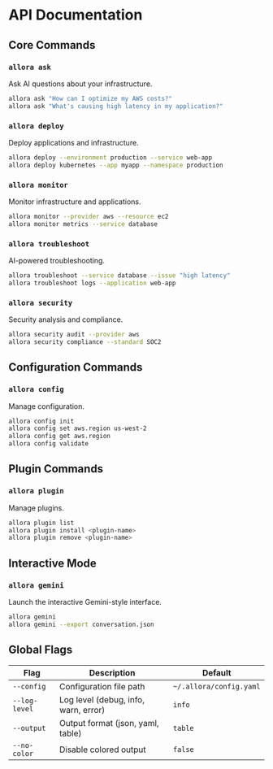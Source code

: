 # API Documentation

## Core Commands

### `allora ask`
Ask AI questions about your infrastructure.

```bash
allora ask "How can I optimize my AWS costs?"
allora ask "What's causing high latency in my application?"
```

### `allora deploy`
Deploy applications and infrastructure.

```bash
allora deploy --environment production --service web-app
allora deploy kubernetes --app myapp --namespace production
```

### `allora monitor`
Monitor infrastructure and applications.

```bash
allora monitor --provider aws --resource ec2
allora monitor metrics --service database
```

### `allora troubleshoot`
AI-powered troubleshooting.

```bash
allora troubleshoot --service database --issue "high latency"
allora troubleshoot logs --application web-app
```

### `allora security`
Security analysis and compliance.

```bash
allora security audit --provider aws
allora security compliance --standard SOC2
```

## Configuration Commands

### `allora config`
Manage configuration.

```bash
allora config init
allora config set aws.region us-west-2
allora config get aws.region
allora config validate
```

## Plugin Commands

### `allora plugin`
Manage plugins.

```bash
allora plugin list
allora plugin install <plugin-name>
allora plugin remove <plugin-name>
```

## Interactive Mode

### `allora gemini`
Launch the interactive Gemini-style interface.

```bash
allora gemini
allora gemini --export conversation.json
```

## Global Flags

| Flag | Description | Default |
|------|-------------|---------|
| `--config` | Configuration file path | `~/.allora/config.yaml` |
| `--log-level` | Log level (debug, info, warn, error) | `info` |
| `--output` | Output format (json, yaml, table) | `table` |
| `--no-color` | Disable colored output | `false` |
